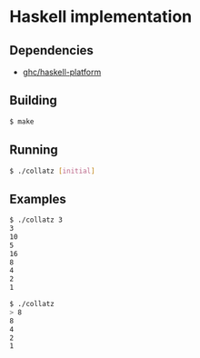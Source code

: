 # Haskell implementation

## Dependencies
* [ghc/haskell-platform](https://www.haskell.org/platform/)

## Building
```bash
$ make
```

## Running
```bash
$ ./collatz [initial]
```

## Examples
```bash
$ ./collatz 3
3
10
5
16
8
4
2
1
```
```bash
$ ./collatz
> 8
8
4
2
1
```